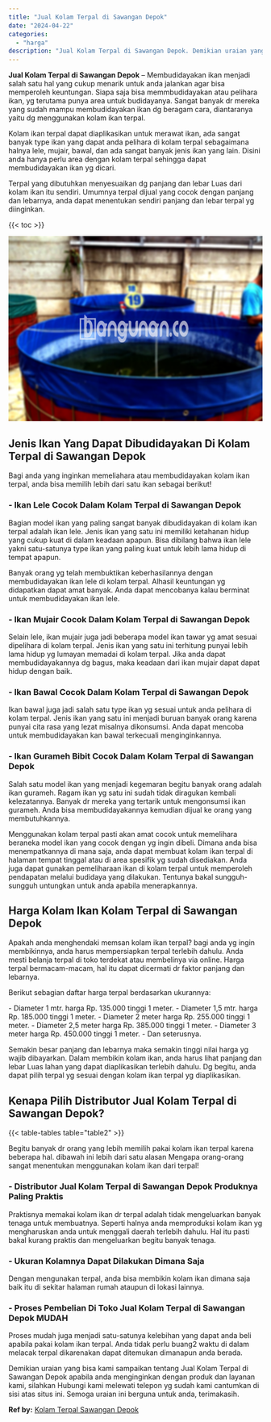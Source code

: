 ```yaml
---
title: "Jual Kolam Terpal di Sawangan Depok"
date: "2024-04-22"
categories: 
  - "harga"
description: "Jual Kolam Terpal di Sawangan Depok. Demikian uraian yang bisa kami sampaikan tentang Jual Kolam Terpal di Sawangan Depok apabila anda menginginkan dengan pr..."
---
```


**Jual Kolam Terpal di Sawangan Depok** – Membudidayakan ikan menjadi salah satu hal yang cukup menarik untuk anda jalankan agar bisa memperoleh keuntungan. Siapa saja bisa memmbudidayakan atau pelihara ikan, yg terutama punya area untuk budidayanya. Sangat banyak dr mereka yang sudah mampu membudidayakan ikan dg beragam cara, diantaranya yaitu dg menggunakan kolam ikan terpal.

Kolam ikan terpal dapat diaplikasikan untuk merawat ikan, ada sangat banyak type ikan yang dapat anda pelihara di kolam terpal sebagaimana halnya lele, mujair, bawal, dan ada sangat banyak jenis ikan yang lain. Disini anda hanya perlu area dengan kolam terpal sehingga dapat membudidayakan ikan yg dicari.

Terpal yang dibutuhkan menyesuaikan dg panjang dan lebar Luas dari kolam ikan itu sendiri. Umumnya terpal dijual yang cocok dengan panjang dan lebarnya, anda dapat menentukan sendiri panjang dan lebar terpal yg diinginkan.

{{< toc >}}

![Jual Kolam Terpal di Sawangan Depok](/images/jual-kolam-terpal-31.png)

## Jenis Ikan Yang Dapat Dibudidayakan Di Kolam Terpal di Sawangan Depok

Bagi anda yang inginkan memeliahara atau membudidayakan kolam ikan terpal, anda bisa memilih lebih dari satu ikan sebagai berikut!

### \- Ikan Lele Cocok Dalam Kolam Terpal di Sawangan Depok

Bagian model ikan yang paling sangat banyak dibudidayakan di kolam ikan terpal adalah ikan lele. Jenis ikan yang satu ini memiliki ketahanan hidup yang cukup kuat di dalam keadaan apapun. Bisa dibilang bahwa ikan lele yakni satu-satunya type ikan yang paling kuat untuk lebih lama hidup di tempat apapun.

Banyak orang yg telah membuktikan keberhasilannya dengan membudidayakan ikan lele di kolam terpal. Alhasil keuntungan yg didapatkan dapat amat banyak. Anda dapat mencobanya kalau berminat untuk membudidayakan ikan lele.

### \- Ikan Mujair Cocok Dalam Kolam Terpal di Sawangan Depok

Selain lele, ikan mujair juga jadi beberapa model ikan tawar yg amat sesuai dipelihara di kolam terpal. Jenis ikan yang satu ini terhitung punyai lebih lama hidup yg lumayan memadai di kolam terpal. Jika anda dapat membudidayakannya dg bagus, maka keadaan dari ikan mujair dapat dapat hidup dengan baik.

### \- Ikan Bawal Cocok Dalam Kolam Terpal di Sawangan Depok

Ikan bawal juga jadi salah satu type ikan yg sesuai untuk anda pelihara di kolam terpal. Jenis ikan yang satu ini menjadi buruan banyak orang karena punyai cita rasa yang lezat misalnya dikonsumsi. Anda dapat mencoba untuk membudidayakan kan bawal terkecuali menginginkannya.

### \- Ikan Gurameh Bibit Cocok Dalam Kolam Terpal di Sawangan Depok

Salah satu model ikan yang menjadi kegemaran begitu banyak orang adalah ikan gurameh. Ragam ikan yg satu ini sudah tidak diragukan kembali kelezatannya. Banyak dr mereka yang tertarik untuk mengonsumsi ikan gurameh. Anda bisa membudidayakannya kemudian dijual ke orang yang membutuhkannya.

Menggunakan kolam terpal pasti akan amat cocok untuk memelihara beraneka model ikan yang cocok dengan yg ingin dibeli. Dimana anda bisa menempatkannya di mana saja, anda dapat membuat kolam ikan terpal di halaman tempat tinggal atau di area spesifik yg sudah disediakan. Anda juga dapat gunakan pemeliharaan ikan di kolam terpal untuk memperoleh pendapatan melalui budidaya yang dilakukan. Tentunya bakal sungguh-sungguh untungkan untuk anda apabila menerapkannya.

## Harga Kolam Ikan Kolam Terpal di Sawangan Depok

Apakah anda menghendaki memsan kolam ikan terpal? bagi anda yg ingin membikinnya, anda harus mempersiapkan terpal terlebih dahulu. Anda mesti belanja terpal di toko terdekat atau membelinya via online. Harga terpal bermacam-macam, hal itu dapat dicermati dr faktor panjang dan lebarnya.

Berikut sebagian daftar harga terpal berdasarkan ukurannya:

\- Diameter 1 mtr. harga Rp. 135.000 tinggi 1 meter. - Diameter 1,5 mtr. harga Rp. 185.000 tinggi 1 meter. - Diameter 2 meter harga Rp. 255.000 tinggi 1 meter. - Diameter 2,5 meter harga Rp. 385.000 tinggi 1 meter. - Diameter 3 meter harga Rp. 450.000 tinggi 1 meter. - Dan seterusnya.

Semakin besar panjang dan lebarnya maka semakin tinggi nilai harga yg wajib dibayarkan. Dalam membikin kolam ikan, anda harus lihat panjang dan lebar Luas lahan yang dapat diaplikasikan terlebih dahulu. Dg begitu, anda dapat pilih terpal yg sesuai dengan kolam ikan terpal yg diaplikasikan.

## Kenapa Pilih Distributor Jual Kolam Terpal di Sawangan Depok?

{{< table-tables table="table2" >}}

Begitu banyak dr orang yang lebih memilih pakai kolam ikan terpal karena beberapa hal. dibawah ini lebih dari satu alasan Mengapa orang-orang sangat menentukan menggunakan kolam ikan dari terpal!

### \- Distributor Jual Kolam Terpal di Sawangan Depok Produknya Paling Praktis

Praktisnya memakai kolam ikan dr terpal adalah tidak mengeluarkan banyak tenaga untuk membuatnya. Seperti halnya anda memproduksi kolam ikan yg mengharuskan anda untuk menggali daerah terlebih dahulu. Hal itu pasti bakal kurang praktis dan mengeluarkan begitu banyak tenaga.

### \- Ukuran Kolamnya Dapat Dilakukan Dimana Saja

Dengan mengunakan terpal, anda bisa membikin kolam ikan dimana saja baik itu di sekitar halaman rumah ataupun di lokasi lainnya.

### \- Proses Pembelian Di Toko Jual Kolam Terpal di Sawangan Depok MUDAH

Proses mudah juga menjadi satu-satunya kelebihan yang dapat anda beli apabila pakai kolam ikan terpal. Anda tidak perlu buang2 waktu di dalam melacak terpal dikarenakan dapat ditemukan dimanapun anda berada.

Demikian uraian yang bisa kami sampaikan tentang Jual Kolam Terpal di Sawangan Depok apabila anda menginginkan dengan produk dan layanan kami, silahkan Hubungi kami melewati telepon yg sudah kami cantumkan di sisi atas situs ini. Semoga uraian ini berguna untuk anda, terimakasih.

**Ref by:** [Kolam Terpal Sawangan Depok](https://id.wikipedia.org/wiki/Kolam)
